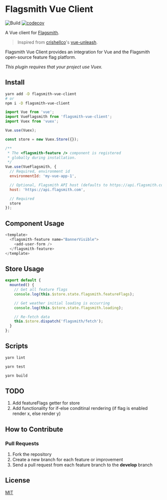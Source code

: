 # Flagsmith Vue Client

![Build](https://github.com/mstfymrtc/flagsmith-vue-client/workflows/Build/badge.svg)
[![codecov](https://codecov.io/gh/mstfymrtc/flagsmith-vue-client/branch/master/graph/badge.svg?token=EXCIIF1CPK)](https://codecov.io/gh/mstfymrtc/flagsmith-vue-client)

A Vue client for [Flagsmith](https://flagsmith.com/).

> Inspired from [crishellco](https://github.com/crishellco)'s [vue-unleash](https://github.com/crishellco/vue-unleash).

Flagsmith Vue Client provides an integration for Vue and the Flagsmith open-source feature flag platform.

_This plugin requires that your project use Vuex._

## Install

```bash
yarn add -D flagsmith-vue-client
# or
npm i -D flagsmith-vue-client
```

```javascript
import Vue from 'vue';
import VueFlagsmith from 'flagsmith-vue-client';
import Vuex from 'vuex';

Vue.use(Vuex);

const store = new Vuex.Store({});

/**
 * The <flagsmith-feature /> component is registered
 * globally during installation.
 */
Vue.use(VueFlagsmith, {
  // Required, environment id
  environmentId: 'my-vue-app-1',

  // Optional, Flagsmith API host (defaults to https://api.flagsmith.com)
  host: 'https://api.flagsmith.com',

  // Required
  store
});
```

## Component Usage

```javascript
<template>
  <flagsmith-feature name="BannerVisible">
    <add-user-form />
  </flagsmith-feature>
</template>
```

## Store Usage

```javascript
export default {
  mounted() {
    // Get all feature flags
    console.log(this.$store.state.flagsmith.featureFlags);

    // Get weather initial loading is occurring
    console.log(this.$store.state.flagsmith.loading);

    // Re-fetch data
    this.$store.dispatch('flagsmith/fetch');
  }
};
```

## Scripts

```bash
yarn lint
```

```bash
yarn test
```

```bash
yarn build
```

## TODO

1. Add featureFlags getter for store
2. Add functionality for if-else conditinal rendering (if flag is enabled render x, else render y)


## How to Contribute

### Pull Requests

1. Fork the repository
2. Create a new branch for each feature or improvement
3. Send a pull request from each feature branch to the **develop** branch

## License

[MIT](http://opensource.org/licenses/MIT)
